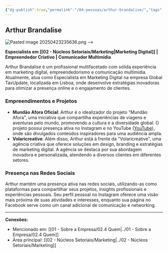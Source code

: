 ```yaml
---
{"dg-publish":true,"permalink":"/04-pessoas/arthur-brandalise/","tags":["person","profile","marketing","entrepreneur"]}
---
```


## Arthur Brandalise

 ![Pasted image 20250423235636.png](/img/user/Pasted%20image%2020250423235636.png) -->

**Especialista em [[02 - Núcleos Setoriais/Marketing\|Marketing Digital]] | Empreendedor Criativo | Comunicador Multimídia**

Arthur Brandalise é um profissional multifacetado com sólida experiência em marketing digital, empreendedorismo e comunicação multimídia. Atualmente, atua como Especialista em Marketing Digital na empresa Global TaxUpdate, localizada em Lisboa, onde desenvolve estratégias inovadoras para otimizar a presença online e o engajamento de clientes.

### Empreendimentos e Projetos

*   **Mundão Afora Oficial**: Arthur é o idealizador do projeto "Mundão Afora", uma iniciativa que compartilha experiências de viagens e aventuras pelo mundo, promovendo a cultura e a diversidade global. O projeto possui presença ativa no Instagram e no YouTube ([YouTube](https://www.youtube.com/%40mundoafora.oficial)), onde são divulgados conteúdos inspiradores para uma audiência ampla.
*   **Volaricreative**: Além disso, Arthur está à frente da "Volaricreative", uma agência criativa que oferece soluções em design, branding e estratégias de marketing digital. A agência se destaca por sua abordagem inovadora e personalizada, atendendo a diversos clientes em diferentes setores.

### Presença nas Redes Sociais

Arthur mantém uma presença ativa nas redes sociais, utilizando-as como plataformas para compartilhar seus projetos, insights profissionais e experiências pessoais. Seu perfil pessoal no Instagram oferece uma visão mais próxima de suas atividades e interesses, enquanto sua página no Facebook serve como um canal adicional de comunicação e networking.

---

**Conexões:**
*   Mencionado em: [[01 - Sobre a Empresa/02.4 Quem\|../01 - Sobre a Empresa/02.4 Quem]]
*   Área principal: [[02 - Núcleos Setoriais/Marketing\|../02 - Núcleos Setoriais/Marketing]]